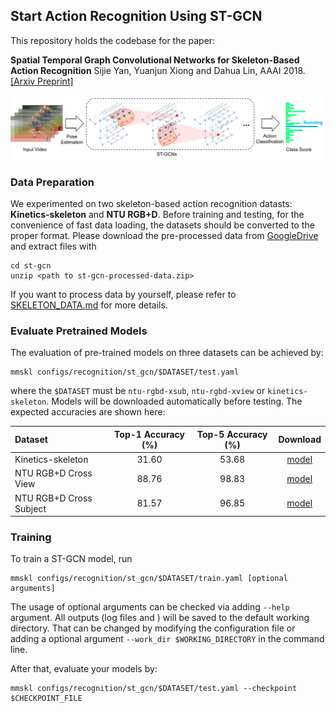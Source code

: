 ## Start Action Recognition Using ST-GCN

This repository holds the codebase for the paper:

**Spatial Temporal Graph Convolutional Networks for Skeleton-Based Action Recognition** Sijie Yan, Yuanjun Xiong and Dahua Lin, AAAI 2018. [[Arxiv Preprint]](https://arxiv.org/abs/1801.07455)

<div align="center">
    <img src="../demo/recognition/pipeline.png">
</div>


### Data Preparation

We experimented on two skeleton-based action recognition datasts: **Kinetics-skeleton** and **NTU RGB+D**.
Before training and testing, for the convenience of fast data loading,
the datasets should be converted to the proper format.
Please download the pre-processed data from
[GoogleDrive](https://drive.google.com/open?id=103NOL9YYZSW1hLoWmYnv5Fs8mK-Ij7qb)
and extract files with
```
cd st-gcn
unzip <path to st-gcn-processed-data.zip>
```

If you want to process data by yourself, please refer to [SKELETON_DATA.md](./SKELETON_DATA.md) for more details.

### Evaluate Pretrained Models

The evaluation of pre-trained models on three datasets can be achieved by:

``` shell
mmskl configs/recognition/st_gcn/$DATASET/test.yaml
```
where the `$DATASET` must be `ntu-rgbd-xsub`, `ntu-rgbd-xview` or `kinetics-skeleton`.
Models will be downloaded automatically before testing.
The expected accuracies are shown here:

| Dataset                 | Top-1 Accuracy (%) | Top-5 Accuracy (%) |                                                      Download                                                      |
|:------------------------|:------------------:|:------------------:|:------------------------------------------------------------------------------------------------------------------:|
| Kinetics-skeleton       |       31.60        |       53.68        | [model](https://open-mmlab.s3.ap-northeast-2.amazonaws.com/mmskeleton/models/st-gcn/st_gcn.kinetics-6fa43f73.pth)  |
| NTU RGB+D Cross View    |       88.76        |       98.83        | [model](https://open-mmlab.s3.ap-northeast-2.amazonaws.com/mmskeleton/models/st-gcn/st_gcn.ntu-xview-9ba67746.pth) |
| NTU RGB+D Cross Subject |       81.57        |       96.85        | [model](https://open-mmlab.s3.ap-northeast-2.amazonaws.com/mmskeleton/models/st-gcn/st_gcn.ntu-xsub-300b57d4.pth)  |


### Training

To train a ST-GCN model, run

``` shell
mmskl configs/recognition/st_gcn/$DATASET/train.yaml [optional arguments]
```

The usage of optional arguments can be checked via adding `--help` argument.
All outputs (log files and ) will be saved to the default working directory.
That can be changed by modifying the configuration file
or adding a optional argument `--work_dir $WORKING_DIRECTORY` in the command line.

After that, evaluate your models by:

``` shell
mmskl configs/recognition/st_gcn/$DATASET/test.yaml --checkpoint $CHECKPOINT_FILE
```

